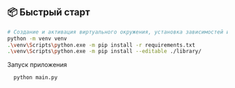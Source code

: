 ## 📦 Быстрый старт

```bash
# Создание и активация виртуального окружения, установка зависимостей и локальной библиотеки
python -m venv venv
.\venv\Scripts\python.exe -m pip install -r requirements.txt
.\venv\Scripts\python.exe -m pip install --editable ./library/
```

Запуск приложения
```bash
  python main.py
```
